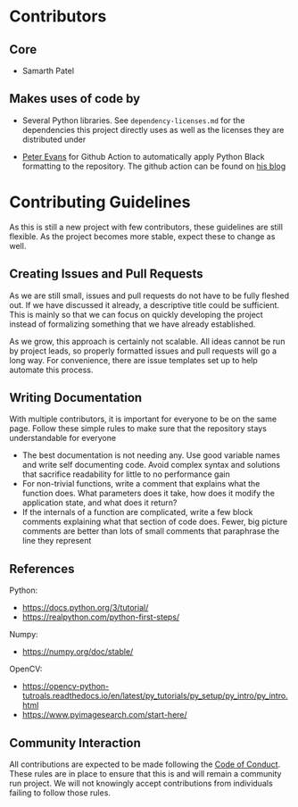 # Contributors

## Core

- Samarth Patel

## Makes uses of code by

- Several Python libraries. See `dependency-licenses.md` for the dependencies this project directly uses as well as the licenses they are distributed under

- [Peter Evans](https://github.com/peter-evans) for Github Action to automatically apply Python Black formatting to the repository. The github action can be found on [his blog](https://peterevans.dev/posts/github-actions-how-to-automate-code-formatting-in-pull-requests/)

# Contributing Guidelines

As this is still a new project with few contributors, these guidelines are still flexible. As the project becomes more stable, expect these to change as well.

## Creating Issues and Pull Requests

As we are still small, issues and pull requests do not have to be fully fleshed out. If we have discussed it already, a descriptive title could be sufficient. This is mainly so that we can focus on quickly developing the project instead of formalizing something that we have already established.

As we grow, this approach is certainly not scalable. All ideas cannot be run by project leads, so properly formatted issues and pull requests will go a long way. For convenience, there are issue templates set up to help automate this process.

## Writing Documentation

With multiple contributors, it is important for everyone to be on the same page. Follow these simple rules to make sure that the repository stays understandable for everyone

- The best documentation is not needing any. Use good variable names and write self documenting code. Avoid complex syntax and solutions that sacrifice readability for little to no performance gain
- For non-trivial functions, write a comment that explains what the function does. What parameters does it take, how does it modify the application state, and what does it return?
- If the internals of a function are complicated, write a few block comments explaining what that section of code does. Fewer, big picture comments are better than lots of small comments that paraphrase the line they represent

## References

Python:

- https://docs.python.org/3/tutorial/
- https://realpython.com/python-first-steps/

Numpy:

- https://numpy.org/doc/stable/

OpenCV:

- https://opencv-python-tutroals.readthedocs.io/en/latest/py_tutorials/py_setup/py_intro/py_intro.html
- https://www.pyimagesearch.com/start-here/

## Community Interaction

All contributions are expected to be made following the [Code of Conduct](CODE_OF_CONDUCT.md). These rules are in place to ensure that this is and will remain a community run project. We will not knowingly accept contributions from individuals failing to follow those rules.

